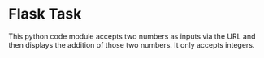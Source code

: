# Flask Task
 
 This python code module accepts two numbers as inputs via the URL and then displays the addition of those two numbers.
 It only accepts integers.
